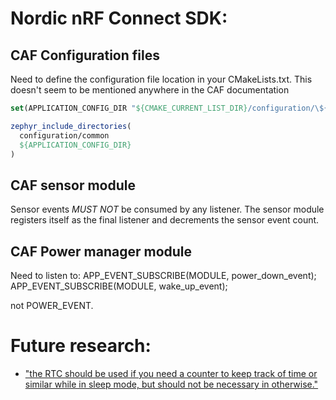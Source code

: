
# Nordic nRF Connect SDK:
## CAF Configuration files
Need to define the configuration file location in your CMakeLists.txt. This doesn't seem to be mentioned anywhere
in the CAF documentation
```cmake
set(APPLICATION_CONFIG_DIR "${CMAKE_CURRENT_LIST_DIR}/configuration/\${NORMALIZED_BOARD_TARGET}")

zephyr_include_directories(
  configuration/common
  ${APPLICATION_CONFIG_DIR}
)
```

## CAF sensor module
Sensor events *MUST NOT* be consumed by any listener. The sensor module registers itself as the final listener
and decrements the sensor event count.

## CAF Power manager module
Need to listen to:
APP_EVENT_SUBSCRIBE(MODULE, power_down_event);
APP_EVENT_SUBSCRIBE(MODULE, wake_up_event);

not POWER_EVENT.

# Future research:
- ["the RTC should be used if you need a counter to keep track of time or similar while in sleep mode, but should not be necessary in otherwise."](https://devzone.nordicsemi.com/f/nordic-q-a/118387/nrf52832-low-power-mode-sleep-mode-zephyrsos)